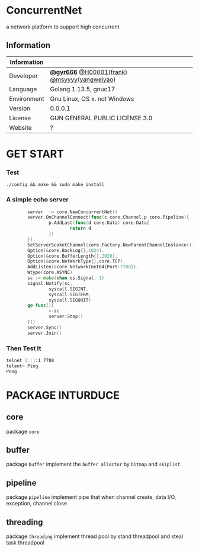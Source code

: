 # ConcurrentNet
a network platform to support high concurrent 
## Information
|Information||
| - | - |
|Developer   | [**@gyr666**](https://github.com/gyr666) [@H00001(frank)](https://github.com/H00001) [@msyyyy(yangweiyao)](https://github.com/msyyyy) | 
|Language    |Golang 1.13.5, gnuc17  |
|Environment | Gnu Linux, OS x. not Windows |  
|Version     | 0.0.0.1  |
|License     | GUN GENERAL PUBLIC LICENSE 3.0 |  
|Website     | ?  |

# GET START
### Test
`./config && make && sudo make install`
### A simple echo server
```go
        server  := core.NewConcurrentNet()
        server.OnChannelConnect(func(c core.Channel,p core.Pipeline){
                p.AddLast(func(d core.Data) core.Data{
                        return d
                })
        }).
        SetServerScoketChannel(core.Factory.NewParentChannelInstance()).
        Option(&core.BackLog{},1024).
        Option(&core.BufferLength{},2020).
        Option(&core.NetWorkType{},core.TCP).
        AddListen(&core.NetworkInet64{Port:7788}).
        Wtype(core.ASYNC)
        sc := make(chan os.Signal, 1)
        signal.Notify(sc,
                syscall.SIGINT,
                syscall.SIGTERM,
                syscall.SIGQUIT)
        go func(){
                <-sc
                server.Stop()
        }()
        server.Sync()
        server.Join()
```

### Then Test It
```bash
telnet [::]:1 7788
telent> Ping
Pong
```

# PACKAGE INTURDUCE
## core
package `core`
## buffer
package `buffer` implement the `buffer alloctor` by `bitmap` and `skiplist`.
## pipeline
package `pipeline` implement pipe that when channel create, data I/O, exception, channel close.
## threading
package `threading` implement thread pool by stand threadpool and steal task threadpool

